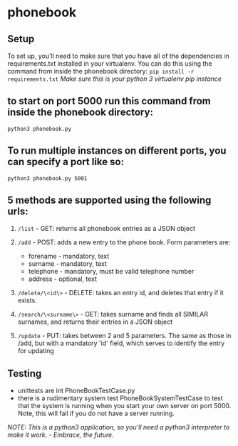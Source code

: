 # phonebook
## Setup
To set up, you'll need to make sure that you have all of the dependencies in requirements.txt installed in your virtualenv. 
You can do this using the command from inside the phonebook directory:
`pip install -r requirements.txt`
*Make sure this is your python 3 virtualenv pip instance*
## to start on port 5000 run this command from inside the phonebook directory:
`python3 phonebook.py`
## To run multiple instances on different ports, you can specify a port like so:
`python3 phonebook.py 5001`

## 5 methods are supported using the following urls:
1. `/list` - GET: returns all phonebook entries as a JSON object

2. `/add` - POST: adds a new entry to the phone book. Form parameters are:
    - forename - mandatory, text
    - surname - mandatory, text
    - telephone - mandatory, must be valid telephone number
    - address - optional, text

3. `/delete/\<id\>` - DELETE: takes an entry id, and deletes that entry if it exists.

4. `/search/\<surname\>` - GET: takes surname and finds all SIMILAR surnames, and returns their entries in a JSON object

5. `/update` - PUT: takes between 2 and 5 parameters. The same as those in /add, but with a mandatory 'id' field, which 
serves to identify the entry for updating


## Testing
- unittests are int PhoneBookTestCase.py
- there is a rudimentary system test PhoneBookSystemTestCase  to test that the system is running when you start 
your own server on port 5000. Note, this will fail if you do not have a server running.

*NOTE: This is a python3 application, so you'll need a python3 interpreter to make it work. - Embrace, the future.*
